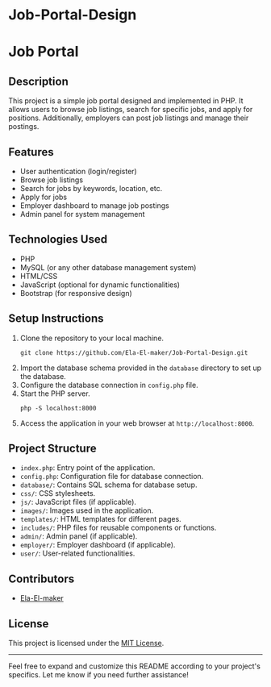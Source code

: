 ﻿# Job-Portal-Design
# Job Portal

## Description
This project is a simple job portal designed and implemented in PHP. It allows users to browse job listings, search for specific jobs, and apply for positions. Additionally, employers can post job listings and manage their postings.

## Features
- User authentication (login/register)
- Browse job listings
- Search for jobs by keywords, location, etc.
- Apply for jobs
- Employer dashboard to manage job postings
- Admin panel for system management

## Technologies Used
- PHP
- MySQL (or any other database management system)
- HTML/CSS
- JavaScript (optional for dynamic functionalities)
- Bootstrap (for responsive design)

## Setup Instructions
1. Clone the repository to your local machine.
   ```
   git clone https://github.com/Ela-El-maker/Job-Portal-Design.git
   ```
2. Import the database schema provided in the `database` directory to set up the database.
3. Configure the database connection in `config.php` file.
4. Start the PHP server.
   ```
   php -S localhost:8000
   ```
5. Access the application in your web browser at `http://localhost:8000`.

## Project Structure
- `index.php`: Entry point of the application.
- `config.php`: Configuration file for database connection.
- `database/`: Contains SQL schema for database setup.
- `css/`: CSS stylesheets.
- `js/`: JavaScript files (if applicable).
- `images/`: Images used in the application.
- `templates/`: HTML templates for different pages.
- `includes/`: PHP files for reusable components or functions.
- `admin/`: Admin panel (if applicable).
- `employer/`: Employer dashboard (if applicable).
- `user/`: User-related functionalities.

## Contributors
- [Ela-El-maker](https://github.com/your-github-username)


## License
This project is licensed under the [MIT License](LICENSE).

---

Feel free to expand and customize this README according to your project's specifics. Let me know if you need further assistance!
